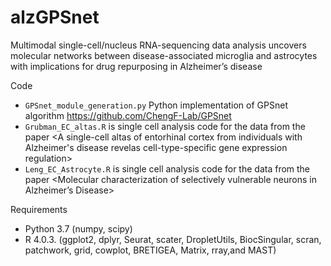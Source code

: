 # alzGPSnet
Multimodal single-cell/nucleus RNA-sequencing data analysis uncovers molecular networks between disease-associated microglia and astrocytes with implications for drug repurposing in Alzheimer’s disease

Code
* `GPSnet_module_generation.py` Python implementation of GPSnet algorithm https://github.com/ChengF-Lab/GPSnet
* `Grubman_EC_altas.R` is single cell analysis code for the data from the paper <A single-cell altas of entorhinal cortex from individuals with Alzheimer's disease revelas cell-type-specific gene expression regulation>
* `Leng_EC_Astrocyte.R` is single cell analysis code for the data from the paper <Molecular characterization of selectively vulnerable neurons in Alzheimer’s Disease>

Requirements
* Python 3.7 (numpy, scipy)
* R 4.0.3. (ggplot2, dplyr, Seurat, scater, DropletUtils, BiocSingular, scran, patchwork, grid, cowplot, BRETIGEA, Matrix, rray,and MAST)
